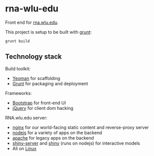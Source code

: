 rna-wlu-edu
===========

Front end for [rna.wlu.edu](http://rna.wlu.edu).

This project is setup to be built with [grunt](http://gruntjs.com/):

```js
grunt build
```

## Technology stack

Build toolkit:

* [Yeoman](http://yeoman.io/) for scaffolding
* [Grunt](http://gruntjs.com/) for packaging and deployment

Frameworks:

* [Bootstrap](http://getbootstrap.com/) for front-end UI
* [jQuery](http://jquery.com/) for client dom hacking

RNA.wlu.edu server:

* [nginx](http://nginx.org/) for our world-facing static content and reverse-proxy server
* [nodejs](http://nodejs.org/) for a variety of apps on the backend
* [apache](http://httpd.apache.org/) for legacy apps on the backend
* [shiny-server](https://github.com/rstudio/shiny-server) and [shiny](http://www.rstudio.com/shiny/) (runs on nodejs) for interactive models
* All on [Linux](https://www.gnu.org/gnu/linux-and-gnu.html)

